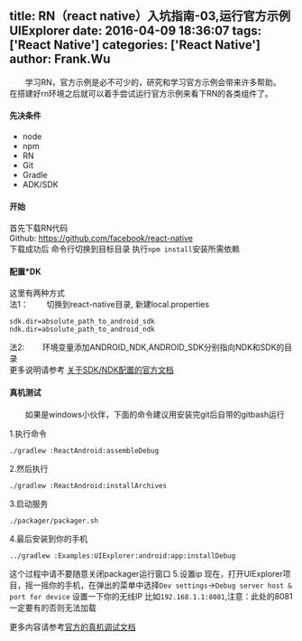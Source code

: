 title: RN（react native）入坑指南-03,运行官方示例UIExplorer
date: 2016-04-09 18:36:07
tags: ['React Native']
categories: ['React Native']
author: Frank.Wu
---

　　学习RN，官方示例是必不可少的，研究和学习官方示例会带来许多帮助。   
在搭建好rn环境之后就可以着手尝试运行官方示例来看下RN的各类组件了。   
 
#### 先决条件   
* node
* npm
* RN
* Git
* Gradle
* ADK/SDK

#### 开始   
首先下载RN代码   
Github: https://github.com/facebook/react-native   
下载成功后 命令行切换到目标目录 执行`npm install`安装所需依赖   
<!-- more -->
#### 配置*DK
这里有两种方式   
法1：
　　切换到react-native目录, 新建local.properties
```
sdk.dir=absolute_path_to_android_sdk
ndk.dir=absolute_path_to_android_ndk
```
法2:
　　环境变量添加ANDROID_NDK,ANDROID_SDK分别指向NDK和SDK的目录   
更多说明请参考   [关于SDK/NDK配置的官方文档](https://facebook.github.io/react-native/docs/android-building-from-source.html)

#### 真机测试
　　如果是windows小伙伴，下面的命令建议用安装完git后自带的gitbash运行

1.执行命令
```
./gradlew :ReactAndroid:assembleDebug
```
2.然后执行
```
./gradlew :ReactAndroid:installArchives
```
3.启动服务
```
./packager/packager.sh
```
4.最后安装到你的手机
```
../gradlew :Examples:UIExplorer:android:app:installDebug
```
这个过程中请不要随意关闭packager运行窗口
5.设置ip
现在，打开UIExplorer项目，摇一摇你的手机，在弹出的菜单中选择`Dev settings`->`Debug server host & port for device`
设置一下你的无线IP 比如`192.168.1.1:8081`,注意：此处的8081一定要有的否则无法加载

更多内容请参考[官方的真机调试文档](http://facebook.github.io/react-native/docs/running-on-device-android.html#content)

